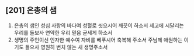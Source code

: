 ## [201] 은총의 샘

1) 은총의 샘인 성심 사랑의 바다여 성혈로 씻으시어 깨끗이 하소서 세고에 시달리는 우리를 돌보사 연약한 우리 믿음 굳세게 하소서
2) 생명의 주인이신 인자한 예수여 자비를 베푸시어 축복해 주소서 주님께 애원하는 이 기도 들으사 영원히 변치 않는 새 생명주소서
